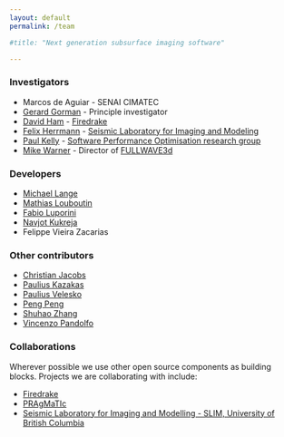 ```yaml
---
layout: default
permalink: /team

#title: "Next generation subsurface imaging software"

---
```


### Investigators

* Marcos de Aguiar  - SENAI CIMATEC
* [Gerard Gorman](http://www.imperial.ac.uk/people/g.gorman) - Principle investigator
* [David Ham](http://www.imperial.ac.uk/people/david.ham) - [Firedrake](http://firedrakeproject.org)
* [Felix Herrmann](https://www.slim.eos.ubc.ca/felix) - [Seismic Laboratory for Imaging and Modeling](https://www.slim.eos.ubc.ca)
* [Paul Kelly](http://www.doc.ic.ac.uk/~phjk/) - [Software Performance Optimisation research group](https://wwwhomes.doc.ic.ac.uk/~phjk/SPO-Webpages/index.html)
* [Mike Warner](http://www.imperial.ac.uk/people/m.warner) - Director of [FULLWAVE3d](http://fullwave3d.github.io/)

### Developers

* [Michael Lange](http://www.imperial.ac.uk/people/michael.lange)
* [Mathias Louboutin](https://www.slim.eos.ubc.ca/content/mathias-louboutin)
* [Fabio Luporini](https://www.doc.ic.ac.uk/~fl1612)
* [Navjot Kukreja](https://github.com/navjotk)
* Felippe Vieira Zacarias


### Other contributors

* [Christian Jacobs](http://www.christianjacobs.uk)
* [Paulius Kazakas](https://github.com/sheino)
* [Paulius Velesko](https://github.com/pvelesko)
* [Peng Peng](https://github.com/pp1336)
* [Shuhao Zhang](https://github.com/Richard-zhang)
* [Vincenzo Pandolfo](https://github.com/vincepandolfo)

### Collaborations

Wherever possible we use other open source components as building blocks.
Projects we are collaborating with include:

* [Firedrake](http://www.firedrakeproject.org)
* [PRAgMaTIc](https://github.com/ggorman/pragmatic)
* [Seismic Laboratory for Imaging and Modelling - SLIM, University of British Columbia](https://www.slim.eos.ubc.ca/)
